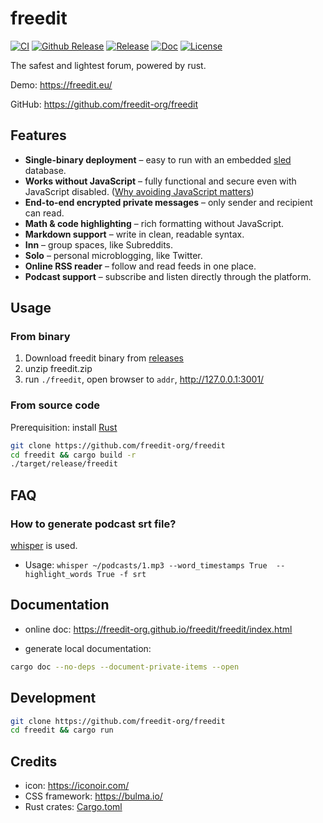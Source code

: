 # freedit

[![CI](https://github.com/freedit-org/freedit/actions/workflows/ci.yml/badge.svg)](https://github.com/freedit-org/freedit/actions/workflows/ci.yml)
[![Github Release](https://github.com/freedit-org/freedit/actions/workflows/release.yml/badge.svg)](https://github.com/freedit-org/freedit/actions/workflows/release.yml)
[![Release](https://img.shields.io/github/v/release/freedit-org/freedit.svg?sort=semver)](https://github.com/freedit-org/freedit/releases)
[![Doc](https://img.shields.io/github/deployments/freedit-org/freedit/github-pages?label=doc)](https://freedit-org.github.io/freedit/freedit/index.html)
[![License](https://img.shields.io/github/license/freedit-org/freedit)](https://github.com/freedit-org/freedit/blob/main/LICENSE)

The safest and lightest forum, powered by rust.

Demo: <https://freedit.eu/>

GitHub: <https://github.com/freedit-org/freedit>

## Features

- **Single-binary deployment** – easy to run with an embedded [sled](https://github.com/spacejam/sled) database.  
- **Works without JavaScript** – fully functional and secure even with JavaScript disabled. ([Why avoiding JavaScript matters](https://thehackernews.com/2022/05/tails-os-users-advised-not-to-use-tor.html))  
- **End-to-end encrypted private messages** – only sender and recipient can read.  
- **Math & code highlighting** – rich formatting without JavaScript.  
- **Markdown support** – write in clean, readable syntax.  
- **Inn** – group spaces, like Subreddits.  
- **Solo** – personal microblogging, like Twitter.  
- **Online RSS reader** – follow and read feeds in one place.  
- **Podcast support** – subscribe and listen directly through the platform.  

## Usage

### From binary

1. Download freedit binary from [releases](https://github.com/freedit-org/freedit/releases)
2. unzip freedit.zip
3. run `./freedit`, open browser to `addr`, <http://127.0.0.1:3001/>

### From source code

Prerequisition: install [Rust](https://www.rust-lang.org/tools/install)

```bash
git clone https://github.com/freedit-org/freedit
cd freedit && cargo build -r
./target/release/freedit
```

## FAQ

### How to generate podcast srt file?

[whisper](https://github.com/openai/whisper) is used.

* Usage: `whisper ~/podcasts/1.mp3 --word_timestamps True  --highlight_words True -f srt`

## Documentation

* online doc: <https://freedit-org.github.io/freedit/freedit/index.html>

* generate local documentation:
```bash
cargo doc --no-deps --document-private-items --open
```

## Development

```bash
git clone https://github.com/freedit-org/freedit
cd freedit && cargo run
```

## Credits

* icon: <https://iconoir.com/>
* CSS framework: <https://bulma.io/>
* Rust crates: [Cargo.toml](https://github.com/freedit-org/freedit/blob/main/Cargo.toml)
